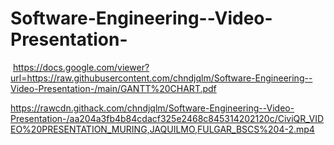 # Software-Engineering--Video-Presentation-
‎‎
https://docs.google.com/viewer?url=https://raw.githubusercontent.com/chndjqlm/Software-Engineering--Video-Presentation-/main/GANTT%20CHART.pdf

https://rawcdn.githack.com/chndjqlm/Software-Engineering--Video-Presentation-/aa204a3fb4b84cdacf325e2468c845314202120c/CiviQR_VIDEO%20PRESENTATION_MURING,JAQUILMO,FULGAR_BSCS%204-2.mp4

